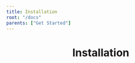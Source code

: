 ```yaml
---
title: Installation
root: "/docs"
parents: ["Get Started"]
---
```

<h1 align="center">
  Installation
</h1>

